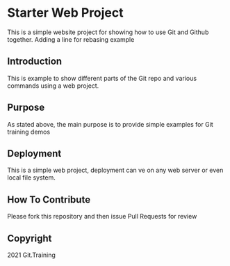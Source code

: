 # Starter Web Project

This is a simple website project for showing how to use Git and Github together.
Adding a line for rebasing example

## Introduction

This is example to show different parts of the Git repo and various commands using a web project.

## Purpose

As stated above, the main purpose is to provide simple examples for Git training demos

## Deployment

This is a simple web project, deployment can ve on any web server or even local file system.

## How To Contribute

Please fork this repository and then issue Pull Requests for review

## Copyright 

2021 Git.Training
